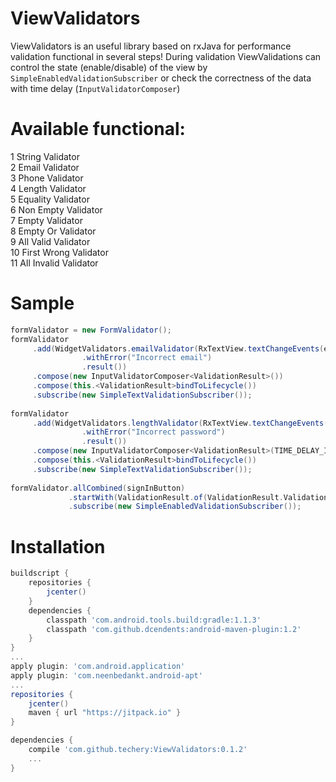 # ViewValidators
ViewValidators is an useful library based on rxJava for performance validation functional in several steps!
During validation ViewValidations can control the state (enable/disable) of the view by `SimpleEnabledValidationSubscriber`
or check the correctness of the data with time delay (`InputValidatorComposer`)

# Available functional:
1  String Validator <br />
2  Email Validator <br />
3  Phone Validator <br />
4  Length Validator <br />
5  Equality Validator <br />
6  Non Empty Validator <br />
7  Empty Validator <br />
8  Empty Or Validator <br />
9  All Valid Validator <br />
10 First Wrong Validator <br />
11 All Invalid Validator <br />

# Sample
``` groovy
formValidator = new FormValidator();
formValidator
     .add(WidgetValidators.emailValidator(RxTextView.textChangeEvents(emailView).skip(1))
                .withError("Incorrect email")
                .result())
     .compose(new InputValidatorComposer<ValidationResult>())
     .compose(this.<ValidationResult>bindToLifecycle())
     .subscribe(new SimpleTextValidationSubscriber());
     
formValidator
     .add(WidgetValidators.lengthValidator(RxTextView.textChangeEvents(passwordView), Validations.GTELengthValidation.of(minLength))
                .withError("Incorrect password")
                .result())
     .compose(new InputValidatorComposer<ValidationResult>(TIME_DELAY_IN_MILLISECONDS))
     .compose(this.<ValidationResult>bindToLifecycle())
     .subscribe(new SimpleTextValidationSubscriber());
     
formValidator.allCombined(signInButton)
             .startWith(ValidationResult.of(ValidationResult.ValidationStatus.ERROR, signInButton))
             .subscribe(new SimpleEnabledValidationSubscriber());
```
             
# Installation
``` groovy
buildscript {
    repositories {
        jcenter()
    }
    dependencies {
        classpath 'com.android.tools.build:gradle:1.1.3'
        classpath 'com.github.dcendents:android-maven-plugin:1.2'
    }
}
...
apply plugin: 'com.android.application'
apply plugin: 'com.neenbedankt.android-apt'
...
repositories {
    jcenter()
    maven { url "https://jitpack.io" }
}

dependencies {
    compile 'com.github.techery:ViewValidators:0.1.2'
    ...
}
```